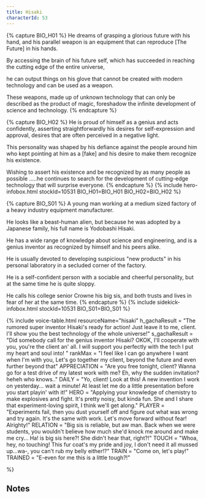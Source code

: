 ```yaml
---
title: Hisaki
characterId: 53
---
```


{% capture BIO_H01 %}
He dreams of grasping a glorious future with his hand, and his parallel weapon is an equipment that can reproduce \[The Future\] in his hands.

By accessing the brain of his future self, which has succeeded in reaching the cutting edge of the entire universe, 

he can output things on his glove that cannot be created with modern technology and can be used as a weapon.

These weapons, made up of unknown technology that can only be described as the product of magic, foreshadow the infinite development of science and technology.
{% endcapture %}

{% capture BIO_H02 %}
He is proud of himself as a genius and acts confidently, asserting straightforwardly his desires for self-expression and approval, desires that are often perceived in a negative light.

This personality was shaped by his defiance against the people around him who kept pointing at him as a \[fake\] and his desire to make them recognize his existence.

Wishing to assert his existence and be recognized by as many people as possible .....he continues to search for the development of cutting-edge technology that will surprise everyone.
{% endcapture %}
{% include hero-infobox.html stockId=10531 BIO_H01=BIO_H01 BIO_H02=BIO_H02 %}

{% capture BIO_S01 %}
A young man working at a medium sized factory of a heavy industry equipment manufacturer.

He looks like a beast-human alien, but because he was adopted by a Japanese family, his full name is Yodobashi Hisaki.

He has a wide range of knowledge about science and engineering, and is a genius inventor as recognized by himself and his peers alike.

He is usually devoted to developing suspicious "new products" in his personal laboratory in a secluded corner of the factory.

He is a self-confident person with a sociable and cheerful personality, but at the same time he is quite sloppy.

He calls his college senior Crowne his big sis, and both trusts and lives in fear of her at the same time.
{% endcapture %}
{% include sidekick-infobox.html stockId=10531 BIO_S01=BIO_S01 %}

{% include voice-table.html resourceName="hisaki"
h_gachaResult = "The rumored super inventor Hisaki's ready for action! Just leave it to me, client. I'll show you the best technology of the whole universe!"
s_gachaResult = "Did somebody call for the genius inventor Hisaki? OKOK, I'll cooperate with you, you're the client an' all. I will support you perfectly with the tech I put my heart and soul into! "
rankMax = "I feel like I can go anywhere I want when I'm with you, Let's go together my client, beyond the future and even further beyond that"
APPRECIATION = "Are you free tonight, client? Wanna go for a test drive of my latest work with me? Eh, why the sudden invitation? heheh who knows.."
DAILY = "Yo,  client!  Look at this! A new invention I work on yesterday... wait a minute! At least let me do a little presentation before you start playin' with it!"
HERO = "Applying your knowledge of chemistry to make explosives and fight. It's pretty noisy, but kinda fun. She and I share that experiment-loving spirit,  I think we'll get along."
PLAYER = "Experiments fail, then you dust yourself off and figure out what was wrong and try again. It's the same with work. Let's move forward without fear!  Alrighty!"
RELATION = "Big sis is reliable, but aw man. Back when we were students, you wouldn't believe how much she'd knock me around and make me cry... Ha! is big sis here?! She didn't hear that, right?!"
TOUCH = "Whoa, hey, no touching!  This fur coat's my pride and joy, I don't need it all mussed up...wa-, you can't rub my belly either!?"
TRAIN = "Come on, let's play!"
TRAINED = "E-even for me this is a little tough?!"

%}

## Notes
